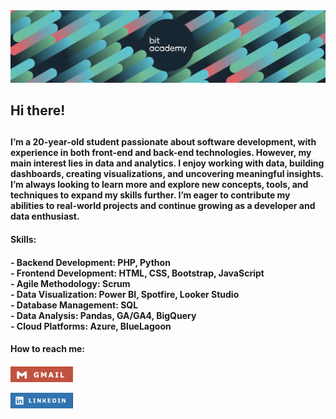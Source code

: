 <img src="bitbanner-git.png"/>
<h2>Hi there! <h2>
<h4>I’m a 20-year-old student passionate about software development, with experience in both front-end and back-end technologies. However, my main interest lies in data and analytics. I enjoy working with data, building dashboards, creating visualizations, and uncovering meaningful insights. I’m always looking to learn more and explore new concepts, tools, and techniques to expand my skills further. I’m eager to contribute my abilities to real-world projects and continue growing as a developer and data enthusiast.<h4>
<h4>Skills:<h4/>
- Backend Development: PHP, Python <br/>
- Frontend Development: HTML, CSS, Bootstrap, JavaScript <br/>
- Agile Methodology: Scrum <br/>
- Data Visualization: Power BI, Spotfire, Looker Studio <br/>
- Database Management: SQL <br/>
- Data Analysis: Pandas, GA/GA4, BigQuery <br/>
- Cloud Platforms: Azure, BlueLagoon <br/>

  
<h4>  How to reach me:<h4>

[<img src="gm.jpg" style="width:100px;"/>](mailto:admin@cloudhadoop.com) 

[<img src="linkedin.jpg" style="width:100px;"/>](www.linkedin.com/in/sueda-herdem)
